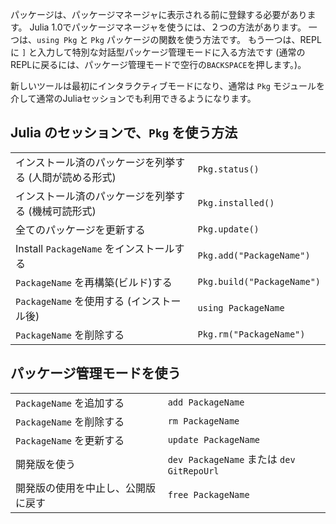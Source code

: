 パッケージは、パッケージマネージャに表示される前に登録する必要があります。
Julia 1.0でパッケージマネージャを使うには、２つの方法があります。
一つは、`using Pkg` と `Pkg` パッケージの関数を使う方法です。
もう一つは、REPLに `]` と入力して特別な対話型パッケージ管理モードに入る方法です (通常のREPLに戻るには、パッケージ管理モードで空行の`BACKSPACE`を押します。)。

新しいツールは最初にインタラクティブモードになり、通常は `Pkg` モジュールを介して通常のJuliaセッションでも利用できるようになります。

## Julia のセッションで、`Pkg` を使う方法

|                                            |                            |
| ------------------------------------------ | -------------------------- |
| インストール済のパッケージを列挙する (人間が読める形式)   | `Pkg.status()`             |
| インストール済のパッケージを列挙する  (機械可読形式) | `Pkg.installed()`          |
| 全てのパッケージを更新する              | `Pkg.update()`             |
| Install `PackageName` をインストールする   | `Pkg.add("PackageName")`   |
| `PackageName` を再構築(ビルド)する      | `Pkg.build("PackageName")` |
| `PackageName` を使用する (インストール後)    | `using PackageName`        |
| `PackageName` を削除する     | `Pkg.rm("PackageName")`    |

## パッケージ管理モードを使う

|                                                          |                                       |
| -------------------------------------------------------- | ------------------------------------- |
| `PackageName` を追加する         | `add PackageName`                     |
| `PackageName` を削除する         | `rm PackageName`                      |
| `PackageName` を更新する         | `update PackageName`                  |
| 開発版を使う    | `dev PackageName` または `dev GitRepoUrl` |
| 開発版の使用を中止し、公開版に戻す | `free PackageName`                    |
